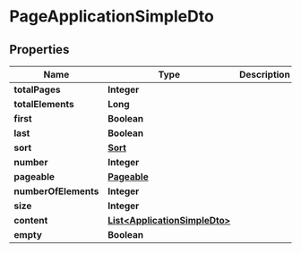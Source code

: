 # PageApplicationSimpleDto

## Properties
Name | Type | Description | Notes
------------ | ------------- | ------------- | -------------
**totalPages** | **Integer** |  |  [optional]
**totalElements** | **Long** |  |  [optional]
**first** | **Boolean** |  |  [optional]
**last** | **Boolean** |  |  [optional]
**sort** | [**Sort**](Sort.md) |  |  [optional]
**number** | **Integer** |  |  [optional]
**pageable** | [**Pageable**](Pageable.md) |  |  [optional]
**numberOfElements** | **Integer** |  |  [optional]
**size** | **Integer** |  |  [optional]
**content** | [**List&lt;ApplicationSimpleDto&gt;**](ApplicationSimpleDto.md) |  |  [optional]
**empty** | **Boolean** |  |  [optional]
